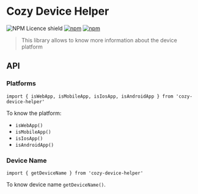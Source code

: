 # Cozy Device Helper

![NPM Licence shield](https://img.shields.io/npm/l/cozy-device-helper.svg)
[![npm](https://img.shields.io/npm/v/cozy-device-helper.svg)](https://www.npmjs.com/package/cozy-device-helper)
[![npm](https://img.shields.io/npm/dt/cozy-device-helper.svg)](https://www.npmjs.com/package/cozy-device-helper)

> This library allows to know more information about the device platform

## API

### Platforms

```
import { isWebApp, isMobileApp, isIosApp, isAndroidApp } from 'cozy-device-helper'
```

To know the platform:
- `isWebApp()`
- `isMobileApp()`
- `isIosApp()`
- `isAndroidApp()`

### Device Name

```
import { getDeviceName } from 'cozy-device-helper'
```

To know device name `getDeviceName()`.

